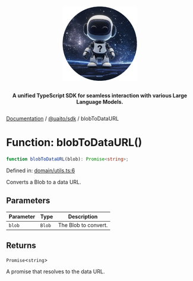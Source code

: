 <div style="display:flex; flex-direction:column; align-items:center;">
<p align="center">
  <img src="../UAITO.png" alt="UAITO Logo" width="200"/>
</p>

<p align="center">
  <strong>A unified TypeScript SDK for seamless interaction with various Large Language Models.</strong>
</p>
</div>

[Documentation](README.md) / [@uaito/sdk](@uaito.sdk.md) / blobToDataURL

# Function: blobToDataURL()

```ts
function blobToDataURL(blob): Promise<string>;
```

Defined in: [domain/utils.ts:6](https://github.com/elribonazo/uaito/blob/3722008e5e5d50d8c487d1875818e7f7f77283ee/packages/sdk/src/domain/utils.ts#L6)

Converts a Blob to a data URL.

## Parameters

| Parameter | Type | Description |
| ------ | ------ | ------ |
| `blob` | `Blob` | The Blob to convert. |

## Returns

`Promise`\<`string`\>

A promise that resolves to the data URL.
